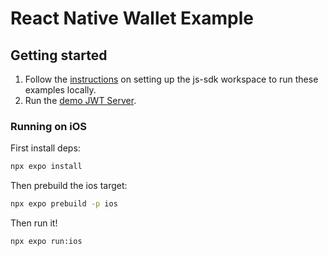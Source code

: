 # React Native Wallet Example

## Getting started

1. Follow the [instructions](https://github.com/lightsparkdev/js-sdk#running-the-sdks-and-examples) on setting up the js-sdk workspace to run these examples locally.
2. Run the [demo JWT Server](https://github.com/lightsparkdev/js-sdk/tree/main/apps/examples/jwt-server).

### Running on iOS

First install deps:

```bash
npx expo install
```

Then prebuild the ios target:

```bash
npx expo prebuild -p ios
```

Then run it!

```bash
npx expo run:ios
```
